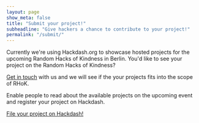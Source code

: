 ```yaml
---
layout: page
show_meta: false
title: "Submit your project!"
subheadline: "Give hackers a chance to contribute to your project!"
permalink: "/submit/"
---
```


Currently we're using Hackdash.org to showcase hosted projects for the upcoming Random Hacks of Kindness in Berlin. You'd like to see your project on the Random Hacks of Kindness?

<a href="mailto:{{ 'eza@protonmail.ch' | encode_email }}" title="Contact us">Get in touch</a> with us and we will see if the your projects fits into the scope of RHoK.

Enable people to read about the available projects on the upcoming event and register your project on Hackdash.

<a href="https://hackdash.org/dashboards/hackbe/create" class="button success">File your project on Hackdash!</a>
